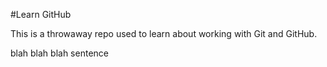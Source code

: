  #Learn GitHub

This is a throwaway repo used to learn about working with Git and GitHub.

blah blah blah sentence
